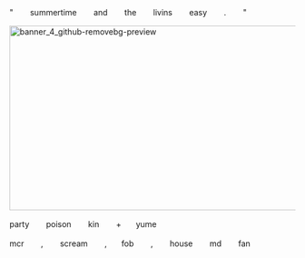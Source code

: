 " ㅤㅤsummertime ㅤㅤand ㅤㅤthe ㅤㅤlivins ㅤㅤeasy ㅤㅤ. ㅤㅤ"

<img width="736" height="325" alt="banner_4_github-removebg-preview" src="https://github.com/user-attachments/assets/368c8284-542e-48f8-b80c-2c4b92e3e3f6" />

  party ㅤㅤpoison ㅤㅤkin ㅤㅤ+ㅤㅤyume

mcr ㅤㅤ, ㅤㅤscream ㅤㅤ,ㅤㅤfob ㅤㅤ, ㅤㅤhouse ㅤㅤmd ㅤㅤfan
